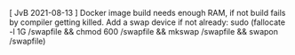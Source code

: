 [ JvB 2021-08-13 ] Docker image build needs enough RAM, if not build fails by compiler getting killed. 
 Add a swap device if not already: sudo (fallocate -l 1G /swapfile && chmod 600 /swapfile && mkswap /swapfile && swapon /swapfile)
 
